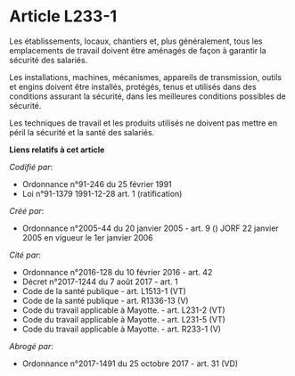 # Article L233-1

Les établissements, locaux, chantiers et, plus généralement, tous les emplacements de travail doivent être aménagés de façon
à garantir la sécurité des salariés.

Les installations, machines, mécanismes, appareils de transmission, outils et engins doivent être installés, protégés, tenus
et utilisés dans des conditions assurant la sécurité, dans les meilleures conditions possibles de sécurité.

Les techniques de travail et les produits utilisés ne doivent pas mettre en péril la sécurité et la santé des salariés.

**Liens relatifs à cet article**

_Codifié par_:

  - Ordonnance n°91-246 du 25 février 1991
  - Loi n°91-1379 1991-12-28 art. 1 (ratification)

_Créé par_:

  - Ordonnance n°2005-44 du 20 janvier 2005 - art. 9 () JORF 22 janvier 2005 en vigueur le 1er janvier 2006

_Cité par_:

  - Ordonnance n°2016-128 du 10 février 2016 - art. 42
  - Décret n°2017-1244 du 7 août 2017 - art. 1
  - Code de la santé publique - art. L1513-1 (VT)
  - Code de la santé publique - art. R1336-13 (V)
  - Code du travail applicable à Mayotte. - art. L231-2 (VT)
  - Code du travail applicable à Mayotte. - art. L231-5 (VT)
  - Code du travail applicable à Mayotte. - art. R233-1 (V)

_Abrogé par_:

  - Ordonnance n°2017-1491 du 25 octobre 2017 - art. 31 (VD)
